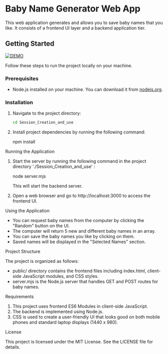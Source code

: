 # Baby Name Generator Web App

This web application generates and allows you to save baby names that you like. It consists of a frontend UI layer and a backend application tier.

## Getting Started

[![DEMO](https://img.youtube.com/vi/RNavZzfCACk/0.jpg)](https://youtu.be/RNavZzfCACk)

Follow these steps to run the project locally on your machine.

### Prerequisites

- Node.js installed on your machine. You can download it from [nodejs.org](https://nodejs.org/).

### Installation

1. Navigate to the project directory:

   ```bash
   cd Session_Creation_and_use


2. Install project dependencies by running the following command:

   npm install

Running the Application

1. Start the server by running the following command in the project directory './Session_Creation_and_use' :

   node server.mjs

   This will start the backend server.

2. Open a web browser and go to http://localhost:3000 to access the frontend UI.

Using the Application

- You can request baby names from the computer by clicking the "Random" button on the UI.
- The computer will return 5 new and different baby names in an array.
- You can save the baby names you like by clicking on them.
- Saved names will be displayed in the "Selected Names" section.

Project Structure

The project is organized as follows:

- public/ directory contains the frontend files including index.html, client-side JavaScript modules, and CSS styles.
- server.mjs is the Node.js server that handles GET and POST routes for baby names.

Requirements

1. This project uses frontend ES6 Modules in client-side JavaScript.
2. The backend is implemented using Node.js.
3. CSS is used to create a user-friendly UI that looks good on both mobile phones and standard laptop displays (1440 x 980).

License

This project is licensed under the MIT License. See the LICENSE file for details.
